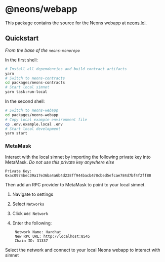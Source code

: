 # @neons/webapp

This package contains the source for the Neons webapp at [neons.lol](https://neons.lol).

## Quickstart

_From the base of the `neons-monorepo`_

In the first shell:

```sh
# Install all dependencies and build contract artifacts
yarn
# Switch to neons-contracts
cd packages/neons-contracts
# Start local simnet
yarn task:run-local
```

In the second shell:

```sh
# Switch to neons-webapp
cd packages/neons-webapp
# Copy local example environment file
cp .env.example.local .env
# Start local development
yarn start
```

### MetaMask

Interact with the local simnet by importing the following private key into MetaMask. _Do not use this private key anywhere else_

```
Private Key:
0xac0974bec39a17e36ba4a6b4d238ff944bacb478cbed5efcae784d7bf4f2ff80
```

Then add an RPC provider to MetaMask to point to your local simnet.

1.  Navigate to settings
2.  Select `Networks`
3.  Click `Add Network`
4.  Enter the following:

         Network Name: Hardhat
         New RPC URL: http://localhost:8545
         Chain ID: 31337

Select the network and connect to your local Neons webapp to interact with simnet
